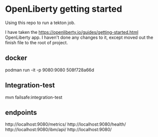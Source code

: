 # OpenLiberty getting started

Using this repo to run a tekton job.

I have taken the https://openliberty.io/guides/getting-started.html OpenLiberty app.
I haven't done any changes to it, except moved out the finish file to the root of project.

## docker

podman run -it -p 9080:9080 508f728a66d

## Integration-test

mvn failsafe:integration-test

## endpoints

http://localhost:9080/metrics/
http://localhost:9080/health/
http://localhost:9080/ibm/api/
http://localhost:9080/
